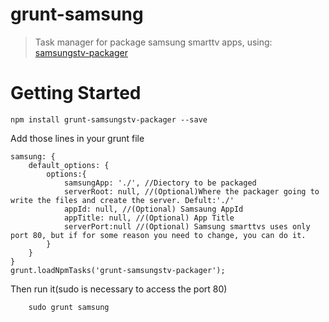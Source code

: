 # grunt-samsung

> Task manager for package samsung smarttv apps, using: [samsungstv-packager](http://github.com/raphaelluchini/samsungstv-packager)

# Getting Started
    npm install grunt-samsungstv-packager --save
Add those lines in your grunt file
```
samsung: {
    default_options: {
        options:{
            samsungApp: './', //Diectory to be packaged
            serverRoot: null, //(Optional)Where the packager going to write the files and create the server. Defult:'./'
            appId: null, //(Optional) Samsaung AppId 
            appTitle: null, //(Optional) App Title
            serverPort:null //(Optional) Samsung smarttvs uses only port 80, but if for some reason you need to change, you can do it.
        }
    }
}
grunt.loadNpmTasks('grunt-samsungstv-packager');
```
Then run it(sudo is necessary to access the port 80)
```
    sudo grunt samsung
```